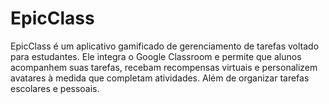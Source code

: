 # EpicClass
EpicClass é um aplicativo gamificado de gerenciamento de tarefas voltado para estudantes. Ele integra o Google Classroom e permite que alunos acompanhem suas tarefas, recebam recompensas virtuais e personalizem avatares à medida que completam atividades. Além de organizar tarefas escolares e pessoais.
